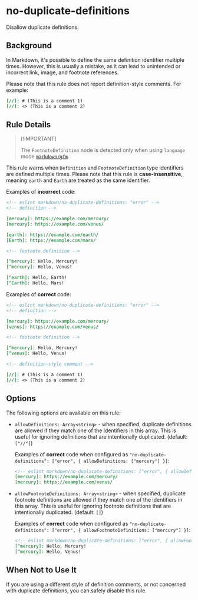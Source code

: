 # no-duplicate-definitions

Disallow duplicate definitions.

## Background

In Markdown, it's possible to define the same definition identifier multiple times. However, this is usually a mistake, as it can lead to unintended or incorrect link, image, and footnote references.

Please note that this rule does not report definition-style comments. For example:

```markdown
[//]: # (This is a comment 1)
[//]: <> (This is a comment 2)
```

## Rule Details

> [!IMPORTANT] <!-- eslint-disable-line -- This should be fixed in https://github.com/eslint/markdown/issues/294 -->
>
> The `FootnoteDefinition` node is detected only when using `language` mode [`markdown/gfm`](/README.md#languages).

This rule warns when `Definition` and `FootnoteDefinition` type identifiers are defined multiple times. Please note that this rule is **case-insensitive**, meaning `earth` and `Earth` are treated as the same identifier.

Examples of **incorrect** code:

```markdown
<!-- eslint markdown/no-duplicate-definitions: "error" -->
<!-- definition -->

[mercury]: https://example.com/mercury/
[mercury]: https://example.com/venus/

[earth]: https://example.com/earth/
[Earth]: https://example.com/mars/ 

<!-- footnote definition -->

[^mercury]: Hello, Mercury!
[^mercury]: Hello, Venus!

[^earth]: Hello, Earth!
[^Earth]: Hello, Mars!
```

Examples of **correct** code:

```markdown
<!-- eslint markdown/no-duplicate-definitions: "error" -->
<!-- definition -->

[mercury]: https://example.com/mercury/
[venus]: https://example.com/venus/

<!-- footnote definition -->

[^mercury]: Hello, Mercury!
[^venus]: Hello, Venus!

<!-- definition-style comment -->

[//]: # (This is a comment 1)
[//]: <> (This is a comment 2)
```

## Options

The following options are available on this rule:

- `allowDefinitions: Array<string>` - when specified, duplicate definitions are allowed if they match one of the identifiers in this array. This is useful for ignoring definitions that are intentionally duplicated. (default: `["//"]`)

    Examples of **correct** code when configured as `"no-duplicate-definitions": ["error", { allowDefinitions: ["mercury"] }]`:

    ```markdown
    <!-- eslint markdown/no-duplicate-definitions: ["error", { allowDefinitions: ["mercury"] }] -->
    [mercury]: https://example.com/mercury/
    [mercury]: https://example.com/venus/
    ```

- `allowFootnoteDefinitions: Array<string>` - when specified, duplicate footnote definitions are allowed if they match one of the identifiers in this array. This is useful for ignoring footnote definitions that are intentionally duplicated. (default: `[]`)

    Examples of **correct** code when configured as `"no-duplicate-definitions": ["error", { allowFootnoteDefinitions: ["mercury"] }]`:

    ```markdown
    <!-- eslint markdown/no-duplicate-definitions: ["error", { allowFootnoteDefinitions: ["mercury"] }] -->
    [^mercury]: Hello, Mercury!
    [^mercury]: Hello, Venus!
    ```

## When Not to Use It

If you are using a different style of definition comments, or not concerned with duplicate definitions, you can safely disable this rule.
